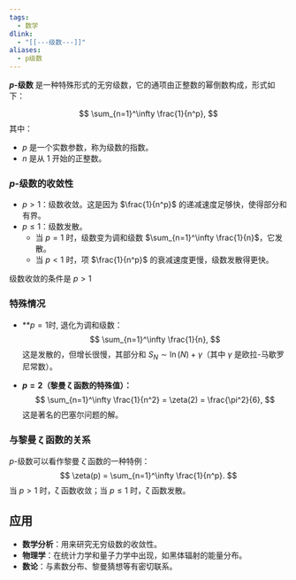 ```yaml
---
tags:
  - 数学
dlink:
  - "[[---级数---]]"
aliases:
  - p级数
---
```

**$p$-级数** 是一种特殊形式的无穷级数，它的通项由正整数的幂倒数构成，形式如下：

$$
\sum_{n=1}^\infty \frac{1}{n^p},
$$
其中：
- $p$ 是一个实数参数，称为级数的指数。
- $n$ 是从 $1$ 开始的正整数。

### $p$-级数的收敛性
- $p > 1$：级数收敛。这是因为 $\frac{1}{n^p}$ 的递减速度足够快，使得部分和有界。
- $p \leq 1$：级数发散。
  - 当 $p = 1$ 时，级数变为调和级数 $\sum_{n=1}^\infty \frac{1}{n}$，它发散。
  - 当 $p < 1$ 时，项 $\frac{1}{n^p}$ 的衰减速度更慢，级数发散得更快。

级数收敛的条件是 $p > 1$ 
### 特殊情况
- **$p = 1$时, 退化为调和级数：
  $$
  \sum_{n=1}^\infty \frac{1}{n},
  $$
  这是发散的，但增长很慢，其部分和 $S_N \sim \ln(N) + \gamma$（其中 $\gamma$ 是欧拉-马歇罗尼常数）。

- **$p = 2$（黎曼 ζ 函数的特殊值）：**
  $$
  \sum_{n=1}^\infty \frac{1}{n^2} = \zeta(2) = \frac{\pi^2}{6},
  $$
  这是著名的巴塞尔问题的解。
### 与黎曼 ζ 函数的关系
$p$-级数可以看作黎曼 ζ 函数的一种特例：
$$
\zeta(p) = \sum_{n=1}^\infty \frac{1}{n^p}.
$$
当 $p > 1$ 时，ζ 函数收敛；当 $p \leq 1$ 时，ζ 函数发散。

## 应用
- **数学分析**：用来研究无穷级数的收敛性。
- **物理学**：在统计力学和量子力学中出现，如黑体辐射的能量分布。
- **数论**：与素数分布、黎曼猜想等有密切联系。
